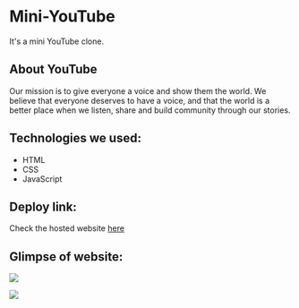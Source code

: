 # Mini-YouTube
It's a mini YouTube clone.

## About YouTube
Our mission is to give everyone a voice and show them the world.
We believe that everyone deserves to have a voice, and that the world is a better place when we listen, share and build community through our stories.

## Technologies we used:
<ul>
  <li>HTML</li>
  <li>CSS</li>
  <li>JavaScript</li>
</ul>

## Deploy link:

Check the hosted website [here](https://youtube-clone-111.netlify.app/)

## Glimpse of website:
![](https://user-images.githubusercontent.com/87424668/159947954-f91c3afa-cda2-47e1-ac29-b4b3c1e4c364.png)

![](https://user-images.githubusercontent.com/87424668/159949709-3f53def9-d94f-46f8-94b5-657dec66b083.png)
